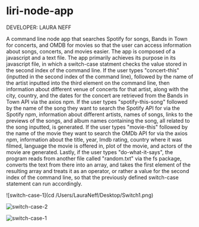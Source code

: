 # liri-node-app
DEVELOPER: LAURA NEFF

A command line node app that searches Spotify for songs, Bands in Town for concerts, and OMDB for movies so that the user can access information about songs, concerts, and movies easier. The app is composed of a javascript and a text file. The app primarily achieves its purpose in its javascript file, in which a switch-case statment checks the value stored in the second index of the command line. If the user types "concert-this" (inputted in the second index of the command line), followed by the name of the artist inputted into the third element on the command line, then information about different venue of concerts for that artist, along with the city, country, and the dates for the concert are retrieved from the Bands in Town API via the axios npm. If the user types "spotify-this-song" followed by the name of the song they want to search the Spotify API for via the Spotify npm, information about different artists, names of songs, links to the previews of the songs, and album names containing the song, all related to the song inputted, is generated. If the user types "movie-this" followed by the name of the movie they want to search the OMDb API for via the axios npm, information about the title, year, Imdb rating, country where it was filmed, language the movie is offered in, plot of the movie, and actors of the movie are generated. Lastly, if the user types "do-what-it-says", the program reads from another file called "random.txt" via the fs package, converts the text from there into an array, and takes the first element of the resulting array and treats it as an operator, or rather a value for the second index of the command line, so that the previously defined switch-case statement can run accordingly. 



![switch-case-1](cd /Users/LauraNeff/Desktop/Switch1.png)

![switch-case-2](/Users/LauraNeff/Desktop/Switch2.png)

![switch-case-1](/Users/LauraNeff/Desktop/Switch3.png)
